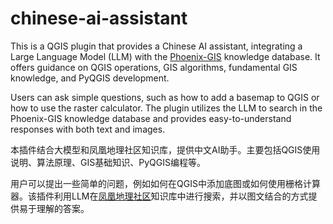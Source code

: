 # chinese-ai-assistant

This is a QGIS plugin that provides a Chinese AI assistant, integrating a Large Language Model (LLM) with the [Phoenix-GIS](https://www.phoenix-gis.cn) knowledge database. It offers guidance on QGIS operations, GIS algorithms, fundamental GIS knowledge, and PyQGIS development.

Users can ask simple questions, such as how to add a basemap to QGIS or how to use the raster calculator. The plugin utilizes the LLM to search in the Phoenix-GIS knowledge database and provides easy-to-understand responses with both text and images.

本插件结合大模型和凤凰地理社区知识库，提供中文AI助手。主要包括QGIS使用说明、算法原理、GIS基础知识、PyQGIS编程等。

用户可以提出一些简单的问题，例如如何在QGIS中添加底图或如何使用栅格计算器。该插件利用LLM在[凤凰地理社区](https://www.phoenix-gis.cn)知识库中进行搜索，并以图文结合的方式提供易于理解的答案。
